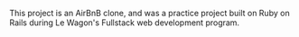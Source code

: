 This project is an AirBnB clone, and was a practice project built on Ruby on Rails during Le Wagon's Fullstack web development program.
